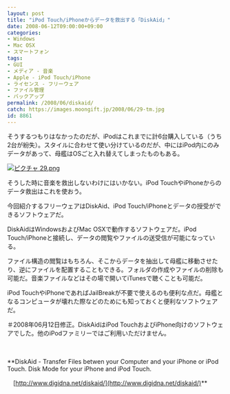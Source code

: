```yaml
---
layout: post
title: "iPod Touch/iPhoneからデータを救出する「DiskAid」"
date: 2008-06-12T09:00:00+09:00
categories:
- Windows
- Mac OSX
- スマートフォン
tags: 
- GUI
- メディア - 音楽
- Apple - iPod Touch/iPhone
- ライセンス - フリーウェア
- ファイル管理
- バックアップ
permalink: /2008/06/diskaid/
catch: https://images.moongift.jp/2008/06/29-tm.jpg
id: 8861
---
```

そうするつもりはなかったのだが、iPodはこれまでに計6台購入している（うち2台が紛失）。スタイルに合わせて使い分けているのだが、中にはiPod内にのみデータがあって、母艦はOSごと入れ替えてしまったものもある。

  

[![ピクチャ 29.png](https://images.moongift.jp/2008/06/29-tm.jpg)](https://images.moongift.jp/2008/06/29.jpg)

  

そうした時に音楽を救出しないわけにはいかない。iPod TouchやiPhoneからのデータ救出はこれを使おう。

  

今回紹介するフリーウェアはDiskAid、iPod Touch/iPhoneとデータの授受ができるソフトウェアだ。

  
  
<!--more-->  

DiskAidはWindowsおよびMac OSXで動作するソフトウェアだ。iPod Touch/iPhoneと接続し、データの閲覧やファイルの送受信が可能になっている。

  

ファイル構造の閲覧はもちろん、そこからデータを抽出して母艦に移動させたり、逆にファイルを配置することもできる。フォルダの作成やファイルの削除も可能だ。音楽ファイルなどはその場で開いてiTunesで聴くことも可能だ。

  

iPod TouchやiPhoneであればJailBreakが不要で使えるのも便利な点だ。母艦となるコンピュータが壊れた際などのためにも知っておくと便利なソフトウェアだ。

  

＃2008年06月12日修正。DiskAidはiPod TouchおよびiPhone向けのソフトウェアでした。他のiPodファミリーではご利用いただけません。

  

　

  

**DiskAid - Transfer Files betwen your Computer and your iPhone or iPod Touch. Disk Mode for your iPhone and iPod Touch.  
  
　[http://www.digidna.net/diskaid/](http://www.digidna.net/diskaid/)**

  
